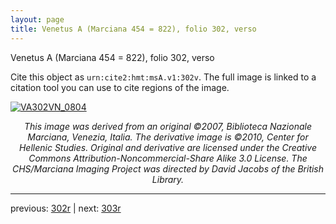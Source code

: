```yaml
---
layout: page
title: Venetus A (Marciana 454 = 822), folio 302, verso
---
```


Venetus A (Marciana 454 = 822), folio 302, verso

Cite this object as `urn:cite2:hmt:msA.v1:302v`.  The full image is linked to a citation tool you can use to cite regions of the image.

[![VA302VN_0804](http://www.homermultitext.org/iipsrv?IIIF=/project/homer/pyramidal/deepzoom/hmt/vaimg/2017a/VA302VN_0804.tif/full/800,/0/default.jpg)](http://www.homermultitext.org/ict2/?urn=urn:cite2:hmt:vaimg.2017a:VA302VN_0804) 

<p style="text-align: center; font-style: italic;">This image was derived from an original ©2007, Biblioteca Nazionale Marciana, Venezia, Italia. The derivative image is ©2010, Center for Hellenic Studies. Original and derivative are licensed under the Creative Commons Attribution-Noncommercial-Share Alike 3.0 License. The CHS/Marciana Imaging Project was directed by David Jacobs of the British Library.</p>

---

previous: [302r](../302r/) | next: [303r](../303r/)
